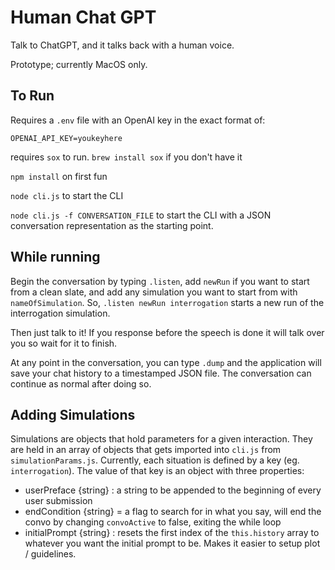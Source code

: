 # Human Chat GPT
Talk to ChatGPT, and it talks back with a human voice.

Prototype; currently MacOS only.

## To Run
Requires a `.env` file with an OpenAI key in the exact format of:
```
OPENAI_API_KEY=youkeyhere
```

requires `sox` to run. `brew install sox` if you don't have it

`npm install` on first fun

`node cli.js` to start the CLI

`node cli.js -f CONVERSATION_FILE` to start the CLI with a JSON conversation representation as the
starting point.

## While running
Begin the conversation by typing `.listen`, add `newRun` if you want to start from a clean slate, and add any simulation you want to start from with `nameOfSimulation`. So, `.listen newRun interrogation` starts a new run of the interrogation simulation.

Then just talk to it! If you response before the speech is done it will talk over you so wait for it to
finish.

At any point in the conversation, you can type `.dump` and the application will save your chat
history to a timestamped JSON file. The conversation can continue as normal after doing so.

## Adding Simulations
Simulations are objects that hold parameters for a given interaction. They are held in an array of objects that gets imported into `cli.js` from `simulationParams.js`. Currently, each situation is defined by a key (eg. `interrogation`). The value of that key is an object with three properties:
  - userPreface {string} : a string to be appended to the beginning of every user submission
  - endCondition {string} = a flag to search for in what you say, will end the convo by changing `convoActive` to false, exiting the while loop
  - initialPrompt {string} : resets the first index of the `this.history` array to whatever you want the initial prompt to be. Makes it easier to setup plot / guidelines.

